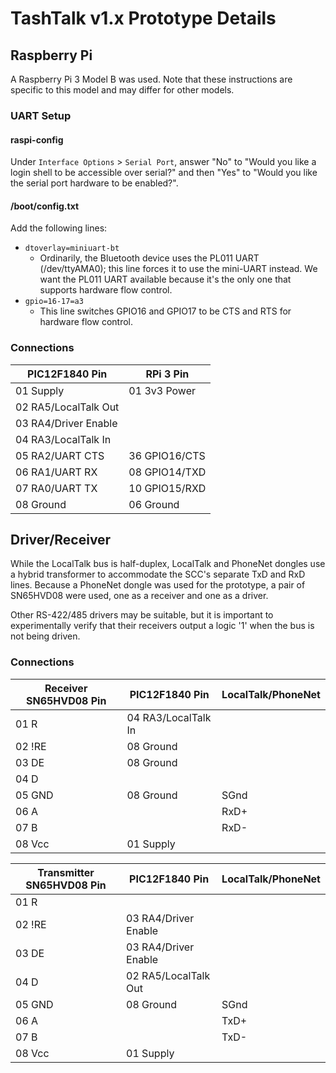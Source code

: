 TashTalk v1.x Prototype Details
===============================

Raspberry Pi
------------

A Raspberry Pi 3 Model B was used.  Note that these instructions are specific to this model and may differ for other models.

### UART Setup

#### raspi-config

Under `Interface Options` > `Serial Port`, answer "No" to "Would you like a login shell to be accessible over serial?" and then "Yes" to "Would you like the serial port hardware to be enabled?".

#### /boot/config.txt

Add the following lines:

* `dtoverlay=miniuart-bt`
   * Ordinarily, the Bluetooth device uses the PL011 UART (/dev/ttyAMA0); this line forces it to use the mini-UART instead.  We want the PL011 UART available because it's the only one that supports hardware flow control.
* `gpio=16-17=a3`
   * This line switches GPIO16 and GPIO17 to be CTS and RTS for hardware flow control.

### Connections

| PIC12F1840 Pin       | RPi 3 Pin     |
| -------------------- | ------------- |
| 01 Supply            | 01 3v3 Power  |
| 02 RA5/LocalTalk Out |               |
| 03 RA4/Driver Enable |               |
| 04 RA3/LocalTalk In  |               |
| 05 RA2/UART CTS      | 36 GPIO16/CTS |
| 06 RA1/UART RX       | 08 GPIO14/TXD |
| 07 RA0/UART TX       | 10 GPIO15/RXD |
| 08 Ground            | 06 Ground     |


Driver/Receiver
---------------

While the LocalTalk bus is half-duplex, LocalTalk and PhoneNet dongles use a hybrid transformer to accommodate the SCC's separate TxD and RxD lines.  Because a PhoneNet dongle was used for the prototype, a pair of SN65HVD08 were used, one as a receiver and one as a driver.

Other RS-422/485 drivers may be suitable, but it is important to experimentally verify that their receivers output a logic '1' when the bus is not being driven.

### Connections

| Receiver SN65HVD08 Pin | PIC12F1840 Pin       | LocalTalk/PhoneNet |
| ---------------------- | -------------------- | ------------------ |
| 01 R                   | 04 RA3/LocalTalk In  |                    |
| 02 !RE                 | 08 Ground            |                    |
| 03 DE                  | 08 Ground            |                    |
| 04 D                   |                      |                    |
| 05 GND                 | 08 Ground            | SGnd               |
| 06 A                   |                      | RxD+               |
| 07 B                   |                      | RxD-               |
| 08 Vcc                 | 01 Supply            |                    |

| Transmitter SN65HVD08 Pin | PIC12F1840 Pin       | LocalTalk/PhoneNet |
| ------------------------- | -------------------- | ------------------ |
| 01 R                      |                      |                    |
| 02 !RE                    | 03 RA4/Driver Enable |                    |
| 03 DE                     | 03 RA4/Driver Enable |                    |
| 04 D                      | 02 RA5/LocalTalk Out |                    |
| 05 GND                    | 08 Ground            | SGnd               |
| 06 A                      |                      | TxD+               |
| 07 B                      |                      | TxD-               |
| 08 Vcc                    | 01 Supply            |                    |
